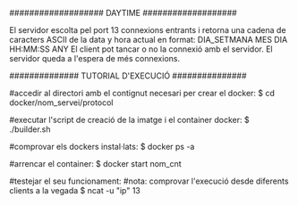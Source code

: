 ################### DAYTIME ###################

El servidor escolta pel port 13 connexions entrants i retorna una cadena de caracters ASCII de la data y hora actual en format:
DIA_SETMANA MES DIA HH:MM:SS ANY
El client pot tancar o no la connexió amb el servidor.
El servidor queda a l'espera de més connexions.



############## TUTORIAL D'EXECUCIÓ ###############

#accedir al directori amb el contignut necesari per crear el docker:
$ cd docker/nom_servei/protocol

#executar l'script de creació de la imatge i el container docker:
$ ./builder.sh

#comprovar els dockers instal·lats:
$ docker ps -a	

#arrencar el container:
$ docker start nom_cnt

#testejar el seu funcionament:
#nota: comprovar l'execució desde diferents clients a la vegada
$ ncat -u "ip" 13

